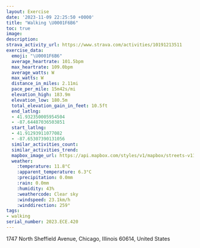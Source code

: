 ```yaml
---
layout: Exercise
date: '2023-11-09 22:25:50 +0000'
title: "Walking \U0001F6B6"
toc: true
image:
description:
strava_activity_url: https://www.strava.com/activities/10191213511
exercise_data:
  emoji: "\U0001F6B6"
  average_heartrate: 101.5bpm
  max_heartrate: 109.0bpm
  average_watts: W
  max_watts: W
  distance_in_miles: 2.11mi
  pace_per_mile: 15m42s/mi
  elevation_high: 183.9m
  elevation_low: 180.5m
  total_elevation_gain_in_feet: 10.5ft
  end_latlng:
  - 41.932350005954504
  - -87.64487036503851
  start_latlng:
  - 41.91293911077082
  - -87.65307390131056
  similar_activities_count:
  similar_activities_trend:
  mapbox_image_url: https://api.mapbox.com/styles/v1/mapbox/streets-v11/static/path-5+787af2-1.0(%7Dpy~Fpw~uOqEDyBFuFBuLLcCFoC%3FoDDyCFwD%40cDFq%40COCIGGWAk%40IaL%3FaDB_CA%7B%40GYOBq%40z%40h%40w%40LYAOIQTi%40Bo%40EyFIuA%3Fu%40Dy%40%40sDKwWCuACSGGI%3FWHqIdE_JhE%5DTWRcA%60B%5D%5CaDbB%7BC%7CA),pin-s-s+e5b22e(-87.65321,41.91519),pin-s-f+89ae00(-87.64463,41.931680000000014)/auto/800x800?access_token=pk.eyJ1Ijoiam9zaGJlY2ttYW4iLCJhIjoiY205eWR2aDd1MWZ6djJrbXc4a3M0bWZleiJ9.XiG9OWkNcZk2QzjJbxLB4A
  weather:
    :temperature: 11.8°C
    :apparent_temperature: 6.3°C
    :precipitation: 0.0mm
    :rain: 0.0mm
    :humidity: 43%
    :weathercode: Clear sky
    :windspeed: 23.1km/h
    :winddirection: 259°
tags:
- walking
serial_number: 2023.ECE.420
---
```

1747 North Sheffield Avenue, Chicago, Illinois 60614, United States
